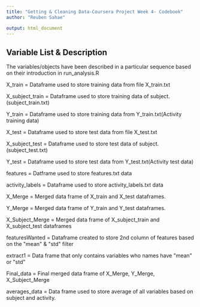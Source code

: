 ```yaml
---
title: "Getting & Cleaning Data-Coursera Project Week 4- Codebook"
author: "Reuben Sahae"

output: html_document
---
```


## Variable List & Description
The variables/objects have been described in a particular sequence based on their introduction in 
run_analysis.R

X_train       =   Dataframe used to store training data from file X_train.txt
                  
X_subject_train = Dataframe used to store training data of subject.(subject_train.txt)

Y_train       =   Dataframe used to store training data from Y_train.txt(Activity training data)

X_test        =   Dataframe used to store test data from file X_test.txt

X_subject_test =  Dataframe used to store test data of subject.(subject_test.txt)

Y_test         =  Dataframe used to store test data from Y_test.txt(Activity test data)

features       =  Datframe used to store features.txt data

activity_labels = Dataframe used to store activity_labels.txt data

X_Merge        =  Merged data frame of X_train and X_test dataframes.

Y_Merge        =  Merged data frame of Y_train and Y_test dataframes.

X_Subject_Merge = Merged data frame of X_subject_train and X_subject_test dataframes

featuresWanted = Dataframe created to store 2nd column of features based on the "mean" & "std" filter

extract1      =  Data frame that only contains variables who names have "mean" or "std"  

Final_data    =  Final merged data frame of X_Merge, Y_Merge, X_Subject_Merge

averages_data =  Data frame used to store average of all variables based on subject and activity.






